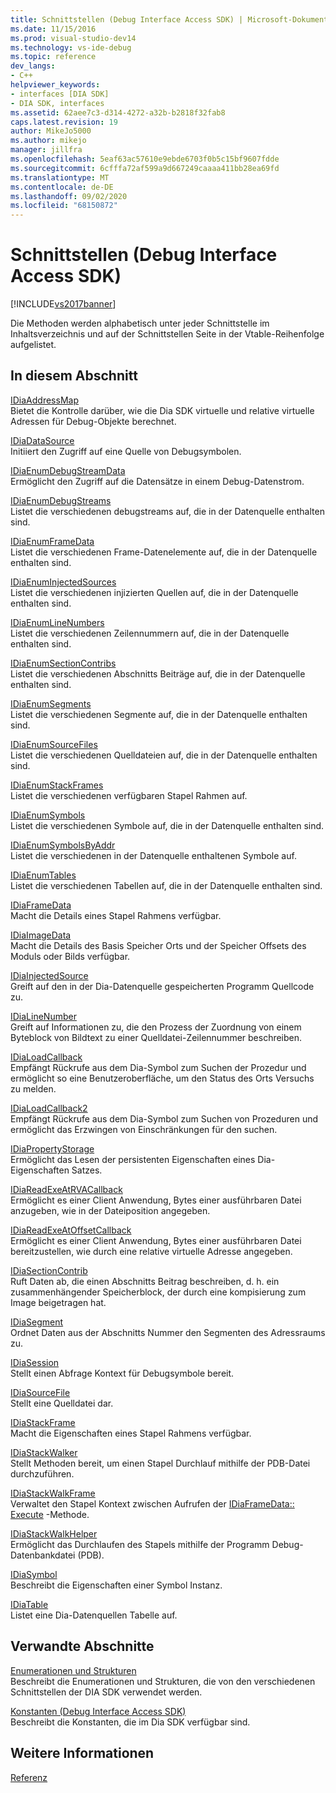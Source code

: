 ```yaml
---
title: Schnittstellen (Debug Interface Access SDK) | Microsoft-Dokumentation
ms.date: 11/15/2016
ms.prod: visual-studio-dev14
ms.technology: vs-ide-debug
ms.topic: reference
dev_langs:
- C++
helpviewer_keywords:
- interfaces [DIA SDK]
- DIA SDK, interfaces
ms.assetid: 62aee7c3-d314-4272-a32b-b2818f32fab8
caps.latest.revision: 19
author: MikeJo5000
ms.author: mikejo
manager: jillfra
ms.openlocfilehash: 5eaf63ac57610e9ebde6703f0b5c15bf9607fdde
ms.sourcegitcommit: 6cfffa72af599a9d667249caaaa411bb28ea69fd
ms.translationtype: MT
ms.contentlocale: de-DE
ms.lasthandoff: 09/02/2020
ms.locfileid: "68150872"
---
```

# <a name="interfaces-debug-interface-access-sdk"></a>Schnittstellen (Debug Interface Access SDK)
[!INCLUDE[vs2017banner](../../includes/vs2017banner.md)]

Die Methoden werden alphabetisch unter jeder Schnittstelle im Inhaltsverzeichnis und auf der Schnittstellen Seite in der Vtable-Reihenfolge aufgelistet.  
  
## <a name="in-this-section"></a>In diesem Abschnitt  
 [IDiaAddressMap](../../debugger/debug-interface-access/idiaaddressmap.md)  
 Bietet die Kontrolle darüber, wie die Dia SDK virtuelle und relative virtuelle Adressen für Debug-Objekte berechnet.  
  
 [IDiaDataSource](../../debugger/debug-interface-access/idiadatasource.md)  
 Initiiert den Zugriff auf eine Quelle von Debugsymbolen.  
  
 [IDiaEnumDebugStreamData](../../debugger/debug-interface-access/idiaenumdebugstreamdata.md)  
 Ermöglicht den Zugriff auf die Datensätze in einem Debug-Datenstrom.  
  
 [IDiaEnumDebugStreams](../../debugger/debug-interface-access/idiaenumdebugstreams.md)  
 Listet die verschiedenen debugstreams auf, die in der Datenquelle enthalten sind.  
  
 [IDiaEnumFrameData](../../debugger/debug-interface-access/idiaenumframedata.md)  
 Listet die verschiedenen Frame-Datenelemente auf, die in der Datenquelle enthalten sind.  
  
 [IDiaEnumInjectedSources](../../debugger/debug-interface-access/idiaenuminjectedsources.md)  
 Listet die verschiedenen injizierten Quellen auf, die in der Datenquelle enthalten sind.  
  
 [IDiaEnumLineNumbers](../../debugger/debug-interface-access/idiaenumlinenumbers.md)  
 Listet die verschiedenen Zeilennummern auf, die in der Datenquelle enthalten sind.  
  
 [IDiaEnumSectionContribs](../../debugger/debug-interface-access/idiaenumsectioncontribs.md)  
 Listet die verschiedenen Abschnitts Beiträge auf, die in der Datenquelle enthalten sind.  
  
 [IDiaEnumSegments](../../debugger/debug-interface-access/idiaenumsegments.md)  
 Listet die verschiedenen Segmente auf, die in der Datenquelle enthalten sind.  
  
 [IDiaEnumSourceFiles](../../debugger/debug-interface-access/idiaenumsourcefiles.md)  
 Listet die verschiedenen Quelldateien auf, die in der Datenquelle enthalten sind.  
  
 [IDiaEnumStackFrames](../../debugger/debug-interface-access/idiaenumstackframes.md)  
 Listet die verschiedenen verfügbaren Stapel Rahmen auf.  
  
 [IDiaEnumSymbols](../../debugger/debug-interface-access/idiaenumsymbols.md)  
 Listet die verschiedenen Symbole auf, die in der Datenquelle enthalten sind.  
  
 [IDiaEnumSymbolsByAddr](../../debugger/debug-interface-access/idiaenumsymbolsbyaddr.md)  
 Listet die verschiedenen in der Datenquelle enthaltenen Symbole auf.  
  
 [IDiaEnumTables](../../debugger/debug-interface-access/idiaenumtables.md)  
 Listet die verschiedenen Tabellen auf, die in der Datenquelle enthalten sind.  
  
 [IDiaFrameData](../../debugger/debug-interface-access/idiaframedata.md)  
 Macht die Details eines Stapel Rahmens verfügbar.  
  
 [IDiaImageData](../../debugger/debug-interface-access/idiaimagedata.md)  
 Macht die Details des Basis Speicher Orts und der Speicher Offsets des Moduls oder Bilds verfügbar.  
  
 [IDiaInjectedSource](../../debugger/debug-interface-access/idiainjectedsource.md)  
 Greift auf den in der Dia-Datenquelle gespeicherten Programm Quellcode zu.  
  
 [IDiaLineNumber](../../debugger/debug-interface-access/idialinenumber.md)  
 Greift auf Informationen zu, die den Prozess der Zuordnung von einem Byteblock von Bildtext zu einer Quelldatei-Zeilennummer beschreiben.  
  
 [IDiaLoadCallback](../../debugger/debug-interface-access/idialoadcallback.md)  
 Empfängt Rückrufe aus dem Dia-Symbol zum Suchen der Prozedur und ermöglicht so eine Benutzeroberfläche, um den Status des Orts Versuchs zu melden.  
  
 [IDiaLoadCallback2](../../debugger/debug-interface-access/idialoadcallback2.md)  
 Empfängt Rückrufe aus dem Dia-Symbol zum Suchen von Prozeduren und ermöglicht das Erzwingen von Einschränkungen für den suchen.  
  
 [IDiaPropertyStorage](../../debugger/debug-interface-access/idiapropertystorage.md)  
 Ermöglicht das Lesen der persistenten Eigenschaften eines Dia-Eigenschaften Satzes.  
  
 [IDiaReadExeAtRVACallback](../../debugger/debug-interface-access/idiareadexeatrvacallback.md)  
 Ermöglicht es einer Client Anwendung, Bytes einer ausführbaren Datei anzugeben, wie in der Dateiposition angegeben.  
  
 [IDiaReadExeAtOffsetCallback](../../debugger/debug-interface-access/idiareadexeatoffsetcallback.md)  
 Ermöglicht es einer Client Anwendung, Bytes einer ausführbaren Datei bereitzustellen, wie durch eine relative virtuelle Adresse angegeben.  
  
 [IDiaSectionContrib](../../debugger/debug-interface-access/idiasectioncontrib.md)  
 Ruft Daten ab, die einen Abschnitts Beitrag beschreiben, d. h. ein zusammenhängender Speicherblock, der durch eine kompisierung zum Image beigetragen hat.  
  
 [IDiaSegment](../../debugger/debug-interface-access/idiasegment.md)  
 Ordnet Daten aus der Abschnitts Nummer den Segmenten des Adressraums zu.  
  
 [IDiaSession](../../debugger/debug-interface-access/idiasession.md)  
 Stellt einen Abfrage Kontext für Debugsymbole bereit.  
  
 [IDiaSourceFile](../../debugger/debug-interface-access/idiasourcefile.md)  
 Stellt eine Quelldatei dar.  
  
 [IDiaStackFrame](../../debugger/debug-interface-access/idiastackframe.md)  
 Macht die Eigenschaften eines Stapel Rahmens verfügbar.  
  
 [IDiaStackWalker](../../debugger/debug-interface-access/idiastackwalker.md)  
 Stellt Methoden bereit, um einen Stapel Durchlauf mithilfe der PDB-Datei durchzuführen.  
  
 [IDiaStackWalkFrame](../../debugger/debug-interface-access/idiastackwalkframe.md)  
 Verwaltet den Stapel Kontext zwischen Aufrufen der [IDiaFrameData:: Execute](../../debugger/debug-interface-access/idiaframedata-execute.md) -Methode.  
  
 [IDiaStackWalkHelper](../../debugger/debug-interface-access/idiastackwalkhelper.md)  
 Ermöglicht das Durchlaufen des Stapels mithilfe der Programm Debug-Datenbankdatei (PDB).  
  
 [IDiaSymbol](../../debugger/debug-interface-access/idiasymbol.md)  
 Beschreibt die Eigenschaften einer Symbol Instanz.  
  
 [IDiaTable](../../debugger/debug-interface-access/idiatable.md)  
 Listet eine Dia-Datenquellen Tabelle auf.  
  
## <a name="related-sections"></a>Verwandte Abschnitte  
 [Enumerationen und Strukturen](../../debugger/debug-interface-access/enumerations-and-structures.md)  
 Beschreibt die Enumerationen und Strukturen, die von den verschiedenen Schnittstellen der DIA SDK verwendet werden.  
  
 [Konstanten (Debug Interface Access SDK)](../../debugger/debug-interface-access/constants-debug-interface-access-sdk.md)  
 Beschreibt die Konstanten, die im Dia SDK verfügbar sind.  
  
## <a name="see-also"></a>Weitere Informationen  
 [Referenz](../../debugger/debug-interface-access/debug-interface-access-sdk-reference.md)
